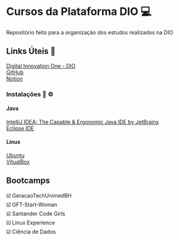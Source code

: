 # Cursos da Plataforma DIO :computer:
Repositório feito para a organização dos estudos realizados na DIO

## Links Úteis :link:
[Digital Innovation One - DIO](https://www.dio.me/)<br>
[GitHub](https://github.com/) <br>
[Notion](https://www.notion.so/pt-br)

### Instalações :wrench: :gear:
#### Java
[IntelliJ IDEA: The Capable & Ergonomic Java IDE by JetBrains](https://www.jetbrains.com/idea/promo/)<br>
[Eclipse IDE](https://www.eclipse.org/downloads/)<br>

#### Linux 
[Ubuntu](https://ubuntu.com/download/)<br>
[VitualBox](https://www.virtualbox.org/)


## Bootcamps
:ballot_box_with_check: GeracaoTechUnimedBH <br>
:ballot_box_with_check: GFT-Start-Woman <br>
:ballot_box_with_check: Santander Code Girls <br>
:ballot_box_with_check: Linux Experience <br>
:ballot_box_with_check: Ciência de Dados <br>
